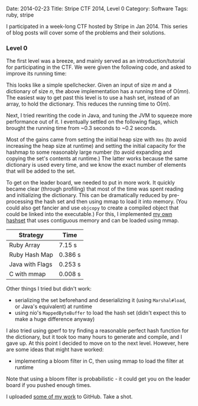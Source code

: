 Date: 2014-02-23
Title: Stripe CTF 2014, Level 0
Category: Software
Tags: ruby, stripe

I participated in a week-long CTF hosted by Stripe in Jan 2014. This series of blog posts will cover some of the problems and their solutions.

### Level 0

The first level was a breeze, and mainly served as an introduction/tutorial
for participating in the CTF. We were given the following code, and asked to
improve its running time:

<script src="https://gist.github.com/jimjh/9178255.js"></script>

This looks like a simple spellchecker. Given an input of size _m_ and a
dictionary of size _n_, the above implementation has a running time of O(_mn_).
The easiest way to get past this level is to use a hash set, instead of an
array, to hold the dictionary. This reduces the running time to O(_m_).

Next, I tried rewriting the code in Java, and tuning the JVM to squeeze more
performance out of it. I eventually settled on the following flags, which
brought the running time from ~0.3 seconds to ~0.2 seconds.

<script src="https://gist.github.com/jimjh/9178295.js"></script>

Most of the gains came from setting the initial heap size with `Xms` (to avoid
increasing the heap size at runtime) and setting the initial capacity for the
hashmap to some reasonably large number (to avoid expanding and copying the
set's contents at runtime.) The latter works because the same dictionary is
used every time, and we know the exact number of elements that will be added to
the set.

To get on the leader board, we needed to put in more work. It quickly became
clear (through profiling) that most of the time was spent reading and
initializing the dictionary. This can be dramatically reduced by pre-processing
the hash set and then using mmap to load it into memory. (You could also get
fancier and use `objcopy` to create a compiled object that could be linked into
the executable.) For this, I implemented [my own hashset][github] that uses
contiguous memory and can be loaded using mmap.

| Strategy | Time |
| ------------ | ------- |
| Ruby Array | 7.15 s |
| Ruby Hash Map | 0.386 s |
| Java with Flags | 0.253 s |
| C with mmap | 0.008 s |

Other things I tried but didn't work:

- serializing the set beforehand and deserializing it (using `Marshal#load`, or
Java's equivalent) at runtime
- using nio's `MappedByteBuffer` to load the hash set (didn't expect this to
make a huge difference anyway)

I also tried using gperf to try finding a reasonable perfect hash function for
the dictionary, but it took too many hours to generate and compile, and I gave
up. At this point I decided to move on to the next level.  However, here are
some ideas that might have worked:

- implementing a bloom filter in C, then using mmap to load the filter at runtime

Note that using a bloom filter is probabilistic - it could get you on the
leader board if you pushed enough times.

I uploaded [some of my work][github] to GitHub. Take a shot.

  [github]: https://github.com/jimjh/stripe-level0
